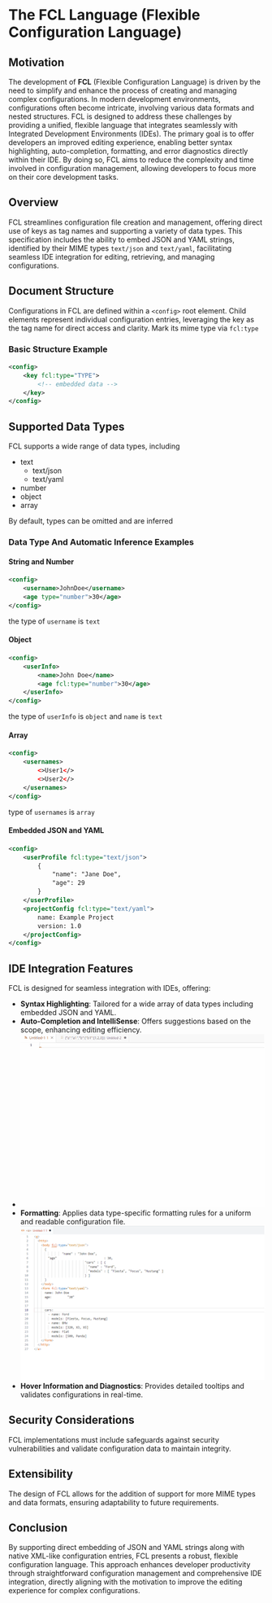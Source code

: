 # The FCL Language (Flexible Configuration Language)  

## Motivation

The development of **FCL** (Flexible Configuration Language) is driven by the need to simplify and enhance the process of creating and managing complex configurations. In modern development environments, configurations often become intricate, involving various data formats and nested structures. FCL is designed to address these challenges by providing a unified, flexible language that integrates seamlessly with Integrated Development Environments (IDEs). The primary goal is to offer developers an improved editing experience, enabling better syntax highlighting, auto-completion, formatting, and error diagnostics directly within their IDE. By doing so, FCL aims to reduce the complexity and time involved in configuration management, allowing developers to focus more on their core development tasks.

## Overview

FCL streamlines configuration file creation and management, offering direct use of keys as tag names and supporting a variety of data types. This specification includes the ability to embed JSON and YAML strings, identified by their MIME types `text/json` and `text/yaml`, facilitating seamless IDE integration for editing, retrieving, and managing configurations.

## Document Structure

Configurations in FCL are defined within a `<config>` root element. Child elements represent individual configuration entries, leveraging the key as the tag name for direct access and clarity. Mark its mime type via `fcl:type`

### Basic Structure Example

```xml
<config>
    <key fcl:type="TYPE">
        <!-- embedded data -->
    </key>
</config>
```

## Supported Data Types

FCL supports a wide range of data types, including 

- text
  - text/json
  - text/yaml
- number
- object
- array

By default, types can be omitted and are inferred

### Data Type And Automatic Inference Examples

#### String and Number

```xml
<config>
    <username>JohnDoe</username>
    <age type="number">30</age>
</config>
```
the type of `username` is `text`

#### Object

```xml
<config>
    <userInfo>
        <name>John Doe</name>
        <age fcl:type="number">30</age>
    </userInfo>
</config>
```
the type of `userInfo` is `object` and `name` is `text`

#### Array

```xml
<config>
    <usernames>
        <>User1</>
        <>User2</>
    </usernames>
</config>
```
type of `usernames` is `array`

#### Embedded JSON and YAML

```xml
<config>
    <userProfile fcl:type="text/json">
        {
            "name": "Jane Doe",
            "age": 29
        }
    </userProfile>
    <projectConfig fcl:type="text/yaml">
        name: Example Project
        version: 1.0
    </projectConfig>
</config>
```

## IDE Integration Features

FCL is designed for seamless integration with IDEs, offering:

- **Syntax Highlighting**: Tailored for a wide array of data types including embedded JSON and YAML.
- **Auto-Completion and IntelliSense**: Offers suggestions based on the scope, enhancing editing efficiency.
- ![demo1](./doc/assets/fcl_demo3.gif)
- **Formatting**: Applies data type-specific formatting rules for a uniform and readable configuration file.
  ![demo](./doc/assets/fcl_demo.gif)
- **Hover Information and Diagnostics**: Provides detailed tooltips and validates configurations in real-time.

## Security Considerations

FCL implementations must include safeguards against security vulnerabilities and validate configuration data to maintain integrity.

## Extensibility

The design of FCL allows for the addition of support for more MIME types and data formats, ensuring adaptability to future requirements.

## Conclusion

By supporting direct embedding of JSON and YAML strings along with native XML-like configuration entries, FCL presents a robust, flexible configuration language. This approach enhances developer productivity through straightforward configuration management and comprehensive IDE integration, directly aligning with the motivation to improve the editing experience for complex configurations.
